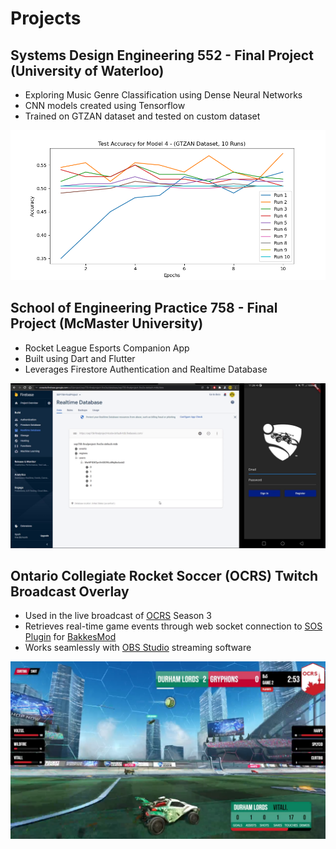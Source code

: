 # Projects

## Systems Design Engineering 552 - Final Project (University of Waterloo)

- Exploring Music Genre Classification using Dense Neural Networks
- CNN models created using Tensorflow
- Trained on GTZAN dataset and tested on custom dataset

![SYDE 552](images/syde552.png)

## School of Engineering Practice 758 - Final Project (McMaster University)

- Rocket League Esports Companion App
- Built using Dart and Flutter
- Leverages Firestore Authentication and Realtime Database

![SEP 758](images/sep758.png)

## Ontario Collegiate Rocket Soccer (OCRS) Twitch Broadcast Overlay

- Used in the live broadcast of [OCRS](https://www.twitch.tv/ontariocrs) Season 3
- Retrieves real-time game events through web socket connection to [SOS Plugin](https://gitlab.com/bakkesplugins/sos/sos-plugin) for [BakkesMod](https://www.bakkesmod.com/)
- Works seamlessly with [OBS Studio](https://obsproject.com/) streaming software

![OCRS](images/ocrs.png)
